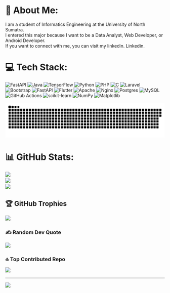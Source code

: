 # 💫 About Me:
I am a student of Informatics Engineering at the University of North Sumatra.<br>I entered this major because I want to be a Data Analyst, Web Developer, or Android Developer.<br>If you want to connect with me, you can visit my linkedin. Linkedin.


# 💻 Tech Stack:
![FastAPI](https://img.shields.io/badge/FastAPI-005571?style=for-the-badge&logo=fastapi) ![Java](https://img.shields.io/badge/java-%23ED8B00.svg?style=for-the-badge&logo=openjdk&logoColor=white) ![TensorFlow](https://img.shields.io/badge/TensorFlow-%23FF6F00.svg?style=for-the-badge&logo=TensorFlow&logoColor=white) ![Python](https://img.shields.io/badge/python-3670A0?style=for-the-badge&logo=python&logoColor=ffdd54) ![PHP](https://img.shields.io/badge/php-%23777BB4.svg?style=for-the-badge&logo=php&logoColor=white) ![C](https://img.shields.io/badge/c-%2300599C.svg?style=for-the-badge&logo=c&logoColor=white) ![Laravel](https://img.shields.io/badge/laravel-%23FF2D20.svg?style=for-the-badge&logo=laravel&logoColor=white) ![Bootstrap](https://img.shields.io/badge/bootstrap-%238511FA.svg?style=for-the-badge&logo=bootstrap&logoColor=white) ![FastAPI](https://img.shields.io/badge/FastAPI-005571?style=for-the-badge&logo=fastapi) ![Flutter](https://img.shields.io/badge/Flutter-%2302569B.svg?style=for-the-badge&logo=Flutter&logoColor=white) ![Apache](https://img.shields.io/badge/apache-%23D42029.svg?style=for-the-badge&logo=apache&logoColor=white) ![Nginx](https://img.shields.io/badge/nginx-%23009639.svg?style=for-the-badge&logo=nginx&logoColor=white) ![Postgres](https://img.shields.io/badge/postgres-%23316192.svg?style=for-the-badge&logo=postgresql&logoColor=white) ![MySQL](https://img.shields.io/badge/mysql-4479A1.svg?style=for-the-badge&logo=mysql&logoColor=white) ![GitHub Actions](https://img.shields.io/badge/github%20actions-%232671E5.svg?style=for-the-badge&logo=githubactions&logoColor=white) ![scikit-learn](https://img.shields.io/badge/scikit--learn-%23F7931E.svg?style=for-the-badge&logo=scikit-learn&logoColor=white) ![NumPy](https://img.shields.io/badge/numpy-%23013243.svg?style=for-the-badge&logo=numpy&logoColor=white) ![Matplotlib](https://img.shields.io/badge/Matplotlib-%23ffffff.svg?style=for-the-badge&logo=Matplotlib&logoColor=black)

<picture>
  <source media="(prefers-color-scheme: dark)" srcset="https://raw.githubusercontent.com/fakhrizamaris/fakhrizamaris/output/github-snake-dark.svg" />
  <source media="(prefers-color-scheme: light)" srcset="https://raw.githubusercontent.com/fakhrizamaris/fakhrizamaris/output/github-snake.svg" />
  <img alt="github-snake" src="https://raw.githubusercontent.com/fakhrizamaris/fakhrizamaris/output/github-snake.svg" />
</picture>

# 📊 GitHub Stats:
![](https://github-readme-stats.vercel.app/api?username=fakhrizamaris&theme=dark&hide_border=false&include_all_commits=false&count_private=false)<br/>
![](https://github-readme-streak-stats.herokuapp.com/?user=fakhrizamaris&theme=dark&hide_border=false)<br/>
![](https://github-readme-stats.vercel.app/api/top-langs/?username=fakhrizamaris&theme=dark&hide_border=false&include_all_commits=false&count_private=false&layout=compact)

## 🏆 GitHub Trophies
![](https://github-profile-trophy.vercel.app/?username=fakhrizamaris&theme=radical&no-frame=false&no-bg=true&margin-w=4)

### ✍️ Random Dev Quote
![](https://quotes-github-readme.vercel.app/api?type=horizontal&theme=radical)

### 🔝 Top Contributed Repo
![](https://github-contributor-stats.vercel.app/api?username=fakhrizamaris&limit=5&theme=dark&combine_all_yearly_contributions=true)

---
[![](https://visitcount.itsvg.in/api?id=fakhrizamaris&icon=0&color=0)](https://visitcount.itsvg.in)

<!-- Proudly created with GPRM ( https://gprm.itsvg.in ) -->